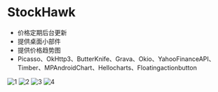 # StockHawk

- 价格定期后台更新
- 提供桌面小部件
- 提供价格趋势图
- Picasso、OkHttp3、ButterKnife、Grava、Okio、YahooFinanceAPI、Timber、MPAndroidChart、Hellocharts、Floatingactionbutton

![1](http://wx2.sinaimg.cn/mw690/a5965bd7ly1fcz0sh5b97j20u01hcq6o.jpg)
![2](http://wx1.sinaimg.cn/mw690/a5965bd7ly1fcz0sirl9fj20u01hcb29.jpg)
![3](http://wx4.sinaimg.cn/mw690/a5965bd7ly1fcz0sfo05kj20u01hcn04.jpg)
![4](http://wx2.sinaimg.cn/mw690/a5965bd7ly1fcz0sgifehj20u01hcdiv.jpg)
